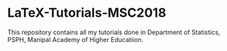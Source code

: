 # LaTeX-Tutorials-MSC2018
This repository contains all my tutorials done in Department of Statistics, PSPH, Manipal Academy of Higher Educatiion.
